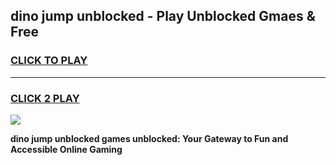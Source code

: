 
## dino jump unblocked - Play Unblocked Gmaes & Free
<h3>
<a href="https://news.freeplayer.one?title=dino_jump_unblocked&ref=23F">CLICK TO PLAY</a></h3>
<hr>

<h3>
<a href="https://news.freeplayer.one?title=dino_jump_unblocked&ref=23F">CLICK 2 PLAY</a>
  
</h3>

<a href="https://news.freeplayer.one?title=dino_jump_unblocked&ref=23F/"><img src="https://clearcache.store/games.png"></a>


**dino jump unblocked games unblocked: Your Gateway to Fun and Accessible Online Gaming**
